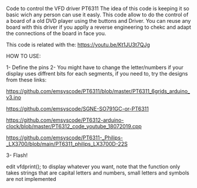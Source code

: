 Code to control the VFD driver PT6311
The idea of this code is keeping it so basic wich any person can use it easly.
This code allow to do the control of a board of a old DVD player using the buttons and Driver.
You can reuse any board with this driver if you applly a reverse engineering to chekc and adapt
the connections of the board in face you.

This code is related with the: https://youtu.be/Kt1JU3t7QJg



HOW TO USE:

1- Define the pins
2- You might have to change the letter/numbers if your display uses diffrent bits for each segments, if you need to, try the designs from these links:

https://github.com/emsyscode/PT6311/blob/master/PT6311_6grids_arduino_v3.ino   

https://github.com/emsyscode/SGNE-SO791GC-or-PT6311

https://github.com/emsyscode/PT6312-arduino-clock/blob/master/PT6312_code_youtube_18072019.cpp

https://github.com/emsyscode/PT6311-_Philips-_LX3700/blob/main/PT6311_philips_LX3700D-22S


3- Flash!

edit vfdprint(); to display whatever you want, note that the function only takes strings that are capital letters and numbers, small letters and symbols are not implemented 


